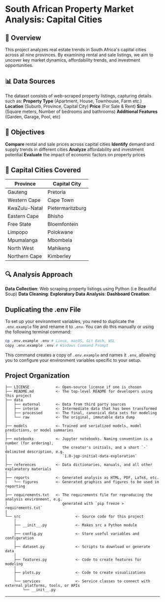# South African Property Market Analysis: Capital Cities

## 📌 Overview
This project analyzes real estate trends in South Africa's capital cities across all nine provinces. By examining rental and sale listings, we aim to uncover key market dynamics, affordability trends, and investment opportunities.


## 📊 Data Sources
The dataset consists of web-scraped property listings, capturing details such as: 
**Property Type** (Apartment, House, Townhouse, Farm etc.)
**Location** (Suburb, Province, Capital City)
**Price** (For Sale & Rent)
**Size** (Square meters, Number of bedrooms and bathrooms)
**Additional Features** (Garden, Garage, Pool, etc)


## 🎯 Objectives
**Compare** rental and sale prices across capital cities
**Identify** demand and supply trends in different cities
**Analyze** affordability and investment potential
**Evaluate** the impact of economic factors on property prices


## 🌆 Capital Cities Covered 
| Province | Capital City |
|----------|-------------|
| Gauteng | Pretoria |
| Western Cape | Cape Town |
| KwaZulu-Natal | Pietermaritzburg |
| Eastern Cape | Bhisho |
| Free State | Bloemfontein |
| Limpopo | Polokwane |
| Mpumalanga | Mbombela |
| North West | Mahikeng |
| Northern Cape | Kimberley |

## 🔍 Analysis Approach
**Data Collection**: Web scraping property listings using Python (i.e Beautiful Soup)
**Data Cleaning**:
**Exploratory Data Analysis**:
**Dashboard Creation**: 

## Duplicating the .env File
To set up your environment variables, you need to duplicate the `.env.example` file and rename it to `.env`. You can do this manually or using the following terminal command:

```bash
cp .env.example .env # Linux, macOS, Git Bash, WSL
copy .env.example .env # Windows Command Prompt
```

This command creates a copy of `.env.example` and names it `.env`, allowing you to configure your environment variables specific to your setup.


## Project Organization

```
├── LICENSE            <- Open-source license if one is chosen
├── README.md          <- The top-level README for developers using this project
├── data
│   ├── external       <- Data from third party sources
│   ├── interim        <- Intermediate data that has been transformed
│   ├── processed      <- The final, canonical data sets for modeling
│   └── raw            <- The original, immutable data dump
│
├── models             <- Trained and serialized models, model predictions, or model summaries
│
├── notebooks          <- Jupyter notebooks. Naming convention is a number (for ordering),
│                         the creator's initials, and a short `-` delimited description, e.g.
│                         `1.0-jqp-initial-data-exploration`
│
├── references         <- Data dictionaries, manuals, and all other explanatory materials
│
├── reports            <- Generated analysis as HTML, PDF, LaTeX, etc.
│   └── figures        <- Generated graphics and figures to be used in reporting
│
├── requirements.txt   <- The requirements file for reproducing the analysis environment, e.g.
│                         generated with `pip freeze > requirements.txt`
│
└── src                         <- Source code for this project
    │
    ├── __init__.py             <- Makes src a Python module
    │
    ├── config.py               <- Store useful variables and configuration
    │
    ├── dataset.py              <- Scripts to download or generate data
    │
    ├── features.py             <- Code to create features for modeling  
    │
    ├── plots.py                <- Code to create visualizations 
    │
    └── services                <- Service classes to connect with external platforms, tools, or APIs
        └── __init__.py 
```

--------